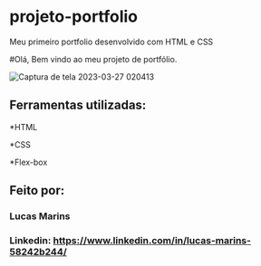 # projeto-portfolio
Meu primeiro portfolio desenvolvido com HTML e CSS

#Olá, Bem vindo ao meu projeto de portfólio.

![Captura de tela 2023-03-27 020413](https://user-images.githubusercontent.com/116246063/227845786-f4973e91-11f8-4bbb-9666-e0e0cc094d09.jpg)

## Ferramentas utilizadas:

*HTML

*CSS

*Flex-box

## Feito por:

### Lucas Marins

### Linkedin: https://www.linkedin.com/in/lucas-marins-58242b244/
